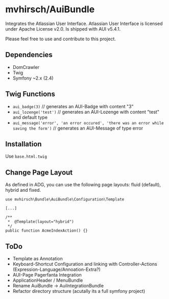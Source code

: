 # mvhirsch/AuiBundle

Integrates the Atlassian User Interface.
Atlassian User Interface is licensed under Apache License v2.0.
Is shipped with AUI v5.4.1.

Please feel free to use and contribute to this project.

## Dependencies
* DomCrawler
* Twig
* Symfony ~2.x (2.4)

## Twig Functions
* `aui_badge(3)` // generates an AUI-Badge with content "3"
* `aui_lozenge('test')` // generates an AUI-Lozenge with content "test" and default type
* `aui_message('error', 'an error occured', 'there was an error while saving the form')` // generates an AUI-Message of type error

## Installation
Use `base.html.twig`

## Change Page Layout
As defined in ADG, you can use the following page layouts: fluid (default), hybrid and fixed.

    use mvhirsch\Bundle\AuiBundle\Configuration\Template

    [...]

    /**
     *  @Template(layout="hybrid")
     */
    public function AcmeIndexAction() {}


## ToDo
* Template as Annotation
* Keyboard-Shortcut Configuration and linking with Controller-Actions (Expression-Language/Annoation-Extra?)
* AUI-Page Pagerfanta Integration
* ApplicationHeader / MenuBundle
* Rename AuiBundle -> AuiIntegrationBundle
* Refactor directory structure (acutally its a full symfony project)
